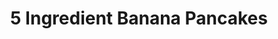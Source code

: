 ---
title: 5 Ingredient Banana Pancakes
ingredients: |-
  * 2 medium ripe bananas 
  * 2 tsp baking powder 
  * 1 tsp vanilla extract 
  * 2 large eggs 
  * 4 to 6 Tbsp AP flour 
  * 1/2 tsp coconut oil for the pan 
instructions: |-
  * Preheat oven to 350 degrees F (176 C) and line a baking sheet with parchment paper. Allow pancakes to keep cooking in the oven for 6-7 minutes. 
  * In a large mixing bowl, add bananas and mash until only small bits remain. Then add baking powder and vanilla extract and use a fork or whisk to mash until thoroughly combined. 
  * Next add eggs, break yolks with a fork or whisk, and whisk thoroughly until well combined. 
  * Lastly, add flour 1 Tbsp (9 g) at a time until a thick but scoopable batter is achieved (thicker than your average pancake batter, but not so thick that it appears dry). If you add too much flour, add a little milk to thin. 
  * Heat a large skillet over medium heat. Once hot, add a little cooking oil to coat the pan. Then spoon in roughly 3-Tbsp amounts of batter and reduce heat to low. These benefit from cooking slower and lower than your average pancakes. Cover with a lid to help the center cook through. 
  * Cook for 3-4 minutes, then remove lid and flip carefully. Cook for 3-4 minutes more (lowering heat as needed if cooking too fast) or until the underside is golden brown. Transfer cooked pancakes to the preheated oven on the prepared baking sheet. Continue cooking until all batter is used up — as recipe is written, ~6 pancakes. 
  * Best when fresh, though leftovers keep covered in the refrigerator 3-4 days, or in the freezer up to 1 month. To reheat, microwaving is most effective. Otherwise, toast or bake in a 350 degree F (176 C) oven until hot.
source: Minimalist Baker
source_url: https://minimalistbaker.com/5-ingredient-banana-egg-pancakes/
yield: 6 cakes
active_time: 10 minutes
total_time: 45 minutes
tags: 
  - american
  - breakfast
  - veg
image: /uploads/bananaPancakes.jpg
---